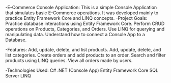 -E-Commerce Console Application:
This is a simple Console Application that simulates basic E-Commerce operations. It was developed mainly to practice Entity Framework Core and LINQ concepts.
-Project Goals:
Practice database interactions using Entity Framework Core.
Perform CRUD operations on Products, Categories, and Orders.
Use LINQ for querying and manipulating data.
Understand how to connect a Console App to a Database.

-Features:
Add, update, delete, and list products.
Add, update, delete, and list categories.
Create orders and add products to an order.
Search and filter products using LINQ queries.
View all orders made by users.

-Technologies Used:
C# .NET (Console App)
Entity Framework Core
SQL Server
LINQ
